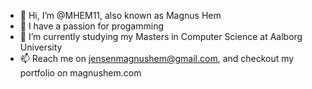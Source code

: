 - 👋 Hi, I’m @MHEM11, also known as Magnus Hem 
- 👀 I have a passion for progamming
- 🌱 I’m currently studying my Masters in Computer Science at Aalborg University 
- 📫 Reach me on jensenmagnushem@gmail.com, and checkout my portfolio on magnushem.com
